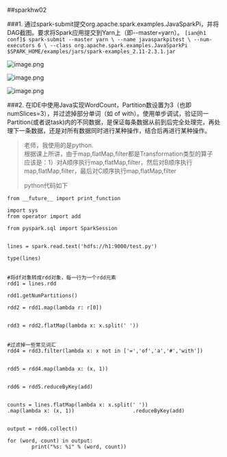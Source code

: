 ##sparkhw02

###1. 通过spark-submit提交org.apache.spark.examples.JavaSparkPi，并将DAG截图。要求将Spark应用提交到Yarn上（即--master=yarn）。
	`[ian@h1 conf]$ spark-submit --master yarn \
	--name javasparkpitest \
	--num-executors 6 \
	--class org.apache.spark.examples.JavaSparkPi 
	$SPARK_HOME/examples/jars/spark-examples_2.11-2.3.1.jar`

![image.png](https://upload-images.jianshu.io/upload_images/2850424-378802d97a238335.png?imageMogr2/auto-orient/strip%7CimageView2/2/w/1240)

![image.png](https://upload-images.jianshu.io/upload_images/2850424-bda7601f2b62fa8c.png?imageMogr2/auto-orient/strip%7CimageView2/2/w/1240)

![image.png](https://upload-images.jianshu.io/upload_images/2850424-bd9fe63dd2d9ac5e.png?imageMogr2/auto-orient/strip%7CimageView2/2/w/1240)


###2. 在IDE中使用Java实现WordCount，Partition数设置为3（也即numSlices=3），并过滤掉部分单词（如 of  with）。使用单步调试，验证同一Partition(或者说task)内的不同数据，是保证每条数据从前到后完全处理完，再处理下一条数据，还是对所有数据同时进行某种操作，结合后再进行某种操作。
>老师，我使用的是python.    
>根据课上所讲，由于map,flatMap,filter都是Transformation类型的算子  
>应该是：1）对A顺序执行map,flatMap,filter，然后对B顺序执行map,flatMap,filter，最后对C顺序执行map,flatMap,filter  
>
>python代码如下

	from __future__ import print_function
	
	import sys
	from operator import add
	
	from pyspark.sql import SparkSession
	
	
	lines = spark.read.text('hdfs://h1:9000/test.py')
	
	type(lines)
	
	
	#将df对象转成rdd对象，每一行为一个rdd元素
	rdd1 = lines.rdd
	
	rdd1.getNumPartitions()
	
	rdd2 = rdd1.map(lambda r: r[0])
	
	
	rdd3 = rdd2.flatMap(lambda x: x.split(' '))
	
	
	#过滤掉一些常见词汇
	rdd4 = rdd3.filter(lambda x: x not in ['=','of','a','#','with'])
	
	
	rdd5 = rdd4.map(lambda x: (x, 1))
	
	
	rdd6 = rdd5.reduceByKey(add)
	
	
	counts = lines.flatMap(lambda x: x.split(' '))                   .map(lambda x: (x, 1))                   .reduceByKey(add)
	
	
	output = rdd6.collect()
	
	for (word, count) in output:
	        print("%s: %i" % (word, count))














